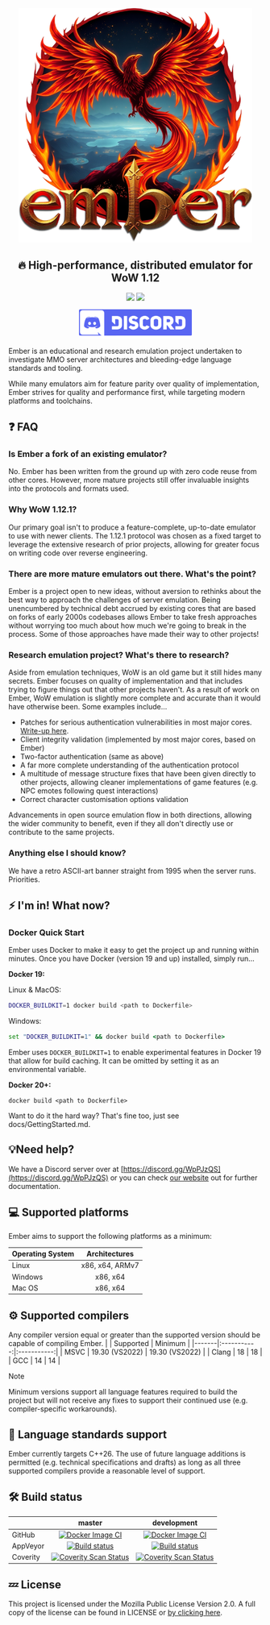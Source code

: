 <p align="center">
<img src="docs/assets/header_medres.png" width="464" title="Ember"/><br />
<h2 align="center">🔥 High-performance, distributed emulator for WoW 1.12</h2>
<p align="center">
<a href="https://github.com/EmberEmu/Ember/actions/workflows/docker-image.yml"><img src="https://img.shields.io/github/actions/workflow/status/emberemu/ember/docker-image.yml?logo=githubactions&label=GitHub Actions CI&logoColor=white&color=e67a19" /></a>
<a href="https://ci.appveyor.com/project/Chaosvex/ember/branch/development"><img src="https://img.shields.io/appveyor/build/Chaosvex/ember?logo=appveyor&label=Appveyor%20CI&logoColor=white&color=e67a19" /></a>
</p>
</p>
<p align="center">
<a href="https://discord.gg/WpPJzQS"><img src="docs/assets/discord_medres.png" width="224" alt="Discord Join" title="Join the Discord!" /></a>
</p>
Ember is an educational and research emulation project undertaken to investigate MMO server architectures and bleeding-edge language standards and tooling. 

While many emulators aim for feature parity over quality of implementation, Ember strives for quality and performance first, while targeting modern platforms and toolchains.

## ❓ FAQ
### Is Ember a fork of an existing emulator?
No. Ember has been written from the ground up with zero code reuse from other cores. However, more mature projects still offer invaluable insights into the protocols and formats used.
### Why WoW 1.12.1?
Our primary goal isn't to produce a feature-complete, up-to-date emulator to use with newer clients. The 1.12.1 protocol was chosen as a fixed target to leverage the extensive research of prior projects, allowing for greater focus on writing code over reverse engineering.
### There are more mature emulators out there. What's the point?
Ember is a project open to new ideas, without aversion to rethinks about the best way to approach the challenges of server emulation. Being unencumbered by technical debt accrued by existing cores that are based on forks of early 2000s codebases allows Ember to take fresh approaches without worrying too much about how much we're going to break in the process. Some of those approaches have made their way to other projects!
### Research emulation project? What's there to research?
Aside from emulation techniques, WoW is an old game but it still hides many secrets. Ember focuses on quality of implementation and that includes trying to figure things out that other projects haven't. As a result of work on Ember, WoW emulation is slightly more complete and accurate than it would have otherwise been. Some examples include...
* Patches for serious authentication vulnerabilities in most major cores. [Write-up here](https://gist.github.com/Chaosvex/b62d8e7c24e60435b3834b5ec6b610a4).
* Client integrity validation (implemented by most major cores, based on Ember)
* Two-factor authentication (same as above)
* A far more complete understanding of the authentication protocol
* A multitude of message structure fixes that have been given directly to other projects, allowing cleaner implementations of game features (e.g. NPC emotes following quest interactions)
* Correct character customisation options validation

Advancements in open source emulation flow in both directions, allowing the wider community to benefit, even if they all don't directly use or contribute to the same projects.
### Anything else I should know?
We have a retro ASCII-art banner straight from 1995 when the server runs. Priorities.

## ⚡ I'm in! What now?
### Docker Quick Start

Ember uses Docker to make it easy to get the project up and running within minutes. Once you have Docker (version 19 and up) installed, simply run...

**Docker 19:**

Linux & MacOS:

```bash
DOCKER_BUILDKIT=1 docker build <path to Dockerfile>
```

Windows:

```cmd
set "DOCKER_BUILDKIT=1" && docker build <path to Dockerfile>
```

Ember uses `DOCKER_BUILDKIT=1` to enable experimental features in Docker 19 that allow for build caching. It can be omitted by setting it as an environmental variable.

**Docker 20+:**
```
docker build <path to Dockerfile>
```

Want to do it the hard way? That's fine too, just see docs/GettingStarted.md.

## 💡Need help?

We have a Discord server over at [https://discord.gg/WpPJzQS](https://discord.gg/WpPJzQS) or you can check [our website](https://emberemu.com) out for further documentation.

## 💻 Supported platforms

Ember aims to support the following platforms as a minimum:

| Operating System  | Architectures |
| :------------ |:---------------:|
| Linux         | x86, x64, ARMv7 |
| Windows       | x86, x64        |
| Mac OS        | x86, x64        |

## ⚙️ Supported compilers

Any compiler version equal or greater than the supported version should be capable of compiling Ember.
|       |  Supported  |   Minimum   |
|-------|:-----------:|:-----------:|
| MSVC  | 19.30 (VS2022) | 19.30 (VS2022) |
| Clang |     18     |     18     |
| GCC   |     14     |     14     |

> [!NOTE]
> Minimum versions support all language features required to build the project but will not receive any fixes to support their continued use (e.g. compiler-specific workarounds).

## 📃 Language standards support

Ember currently targets C++26. The use of future language additions is permitted (e.g. technical specifications and drafts) as long as all three supported compilers provide a reasonable level of support.

## 🛠️ Build status

|  | master  | development |
| :------------ |:---------------:|:---------------:|
| GitHub   | [![Docker Image CI](https://github.com/EmberEmu/Ember/actions/workflows/docker-image.yml/badge.svg?branch=master)](https://github.com/EmberEmu/Ember/actions/workflows/docker-image.yml)| [![Docker Image CI](https://github.com/EmberEmu/Ember/actions/workflows/docker-image.yml/badge.svg?branch=development)](https://github.com/EmberEmu/Ember/actions/workflows/docker-image.yml) |
| AppVeyor | [![Build status](https://ci.appveyor.com/api/projects/status/wtctwhykqeelwk4g/branch/master?svg=true)](https://ci.appveyor.com/project/Chaosvex/ember/branch/master) | [![Build status](https://ci.appveyor.com/api/projects/status/wtctwhykqeelwk4g/branch/development?svg=true)](https://ci.appveyor.com/project/Chaosvex/ember/branch/development)  |
| Coverity | [![Coverity Scan Status](https://scan.coverity.com/projects/5653/badge.svg)](https://scan.coverity.com/projects/5653) | [![Coverity Scan Status](https://scan.coverity.com/projects/5653/badge.svg)](https://scan.coverity.com/projects/5653) |

##  💤 License

This project is licensed under the Mozilla Public License Version 2.0. A full copy of the license can be found in LICENSE or [by clicking here](http://mozilla.org/MPL/2.0/).
